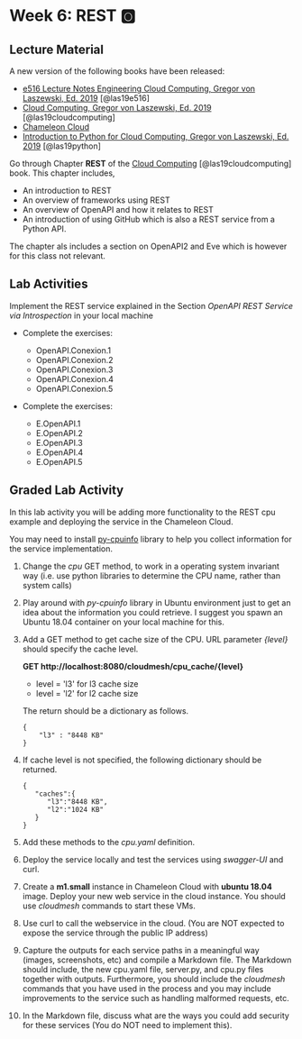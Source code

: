 # Week 6: REST :o2:


## Lecture Material 

A new version of the following books have been released:

* [e516 Lecture Notes Engineering Cloud Computing, Gregor von Laszewski, Ed. 2019](https://laszewski.github.io/book/e516/) [@las19e516]
* [Cloud Computing, Gregor von Laszewski, Ed. 2019](https://laszewski.github.io/book/cloud/) [@las19cloudcomputing]
* [Chameleon Cloud](https://laszewski.github.io/book/chameleon/)
* [Introduction to Python for Cloud Computing, Gregor von Laszewski, Ed. 2019](https://laszewski.github.io/book/python/) [@las19python]

Go through Chapter **REST** of the 
[Cloud Computing](https://laszewski.github.io/book/cloud/)
[@las19cloudcomputing] book. This chapter includes,

* An introduction to REST
* An overview of frameworks using REST
* An overview of OpenAPI and how it relates to REST
* An introduction of using GitHub which is also a REST service from a
  Python API.

The chapter als includes a section on OpenAPI2 and Eve which is however
for this class not relevant.

## Lab Activities 

Implement the REST service explained in the Section 
*OpenAPI REST Service via Introspection* in your local machine

* Complete the exercises:

    * OpenAPI.Conexion.1
    * OpenAPI.Conexion.2
    * OpenAPI.Conexion.3
    * OpenAPI.Conexion.4
    * OpenAPI.Conexion.5 

* Complete the exercises:

    * E.OpenAPI.1
    * E.OpenAPI.2
    * E.OpenAPI.3
    * E.OpenAPI.4
    * E.OpenAPI.5 

## Graded Lab Activity

In this lab activity you will be adding more functionality to the REST
cpu example and deploying the service in the Chameleon Cloud.

You may need to install 
[py-cpuinfo](https://pypi.org/project/py-cpuinfo/0.2.3/) 
library to help you collect information for the service implementation. 

1. Change the *cpu* GET method, to work in a operating system invariant way
   (i.e. use python libraries to determine the CPU name, rather than system calls) 
   
1. Play around with *py-cpuinfo* library in Ubuntu environment just to get an 
    idea about the information you could retrieve. I suggest you spawn an Ubuntu 
    18.04 container on your local machine for this. 

1. Add a GET method to get cache size of the CPU. URL parameter *{level}* should 
  specify the cache level.        
  
    **GET http://localhost:8080/cloudmesh/cpu_cache/{level}**
  
    * level = 'l3' for l3 cache size
    * level = 'l2' for l2 cache size
   
   The return should be a dictionary as follows. 
   
   ```
   { 
       "l3" : "8448 KB"    
   } 
    ```
   
2. If cache level is not specified, the following dictionary should be returned. 
  
    ```
    { 
       "caches":{ 
          "l3":"8448 KB",
          "l2":"1024 KB"
       }
    } 
    ```
 
 3. Add these methods to the *cpu.yaml* definition. 
 
 4. Deploy the service locally and test the services using *swagger-UI*
    and curl.
 
 5. Create a **m1.small** instance in Chameleon Cloud with **ubuntu
    18.04** image. Deploy your new web service in the cloud instance.  You 
    should use *cloudmesh* commands to start these VMs. 
    
 6. Use curl to call the webservice in the cloud. (You are NOT expected to 
    expose the service through the public IP address)
    
 7. Capture the outputs for each service paths in a meaningful way
    (images, screenshots, etc) and compile a Markdown file. The Markdown
    should include, the new cpu.yaml file, server.py, and cpu.py files
    together with outputs. Furthermore, you should include the *cloudmesh* 
    commands that you have used in the process and you may include improvements 
    to the service such as handling malformed requests, etc.
 
 8. In the Markdown file, discuss what are the ways you could add
    security for these services (You do NOT need to implement this).